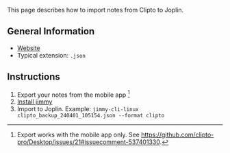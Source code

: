This page describes how to import notes from Clipto to Joplin.

## General Information

- [Website](https://github.com/clipto-pro/Desktop)
- Typical extension: `.json`

## Instructions

1. Export your notes from the mobile app [^export]
2. [Install jimmy](../index.md#installation)
3. Import to Joplin. Example: `jimmy-cli-linux clipto_backup_240401_105154.json --format clipto`

[^export]: Export works with the mobile app only. See <https://github.com/clipto-pro/Desktop/issues/21#issuecomment-537401330>.
